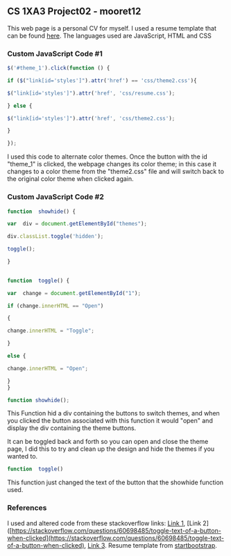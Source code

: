 ## CS 1XA3 Project02 - mooret12

This web page is a personal CV for myself. I used a resume template that can be found [here](https://startbootstrap.com/themes/resume/).  The languages used are JavaScript, HTML and CSS


### **Custom JavaScript Code**  #1

```javascript
$('#theme_1').click(function () {

if ($("link[id='styles']").attr('href') == 'css/theme2.css'){

$("link[id='styles']").attr('href', 'css/resume.css');

} else {

$("link[id='styles']").attr('href', 'css/theme2.css');

}

});
```
I used this code to alternate color themes. Once the button with the
id "theme_1" is clicked, the webpage changes its color theme; in this case it changes to a color theme from the "theme2.css" file and will switch back to the original color theme when clicked again.



### **Custom JavaScript Code**  #2

```javascript
function  showhide() {

var  div = document.getElementById("themes");

div.classList.toggle('hidden');

toggle();

}

 
function  toggle() {

var  change = document.getElementById("1");

if (change.innerHTML == "Open")

{

change.innerHTML = "Toggle";

}

else {

change.innerHTML = "Open";

}
}
```

```javascript 
function showhide(); 
```
This Function hid a div containing the buttons to switch themes, and when you clicked the button associated with this function it would "open" and display the div containing the theme buttons. 

It can be toggled back and forth so you can open and close the theme page, I did this to try and clean up the design and hide the themes if you wanted to.

```javascript
function  toggle()
``` 
This function just changed the text of the button that the showhide function used.

### References 

 I used and altered code from these  stackoverflow links:
 [Link 1](https://stackoverflow.com/questions/47655563/hide-and-show-text-by-click-on-div), [Link 2]([https://stackoverflow.com/questions/60698485/toggle-text-of-a-button-when-clicked](https://stackoverflow.com/questions/60698485/toggle-text-of-a-button-when-clicked), [Link 3](https://stackoverflow.com/questions/16025138/call-two-functions-from-same-onclick).
 Resume template from [startbootstrap](https://startbootstrap.com/themes/resume/).
